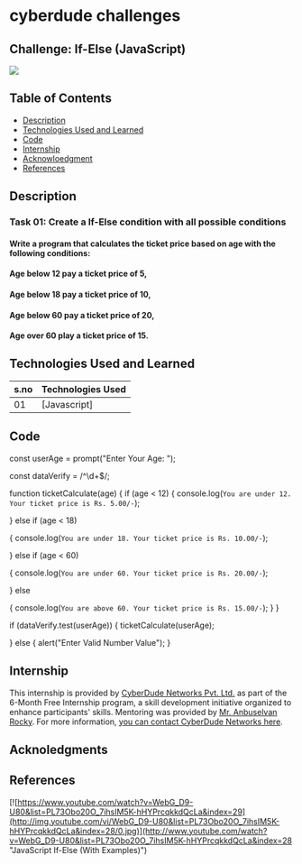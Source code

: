 # cyberdude challenges
## Challenge: If-Else (JavaScript)

<a href="https://www.cyberdudenetworks.com/">
  <img src="https://cyberdudenetworks.com/assets/img/assets/banner.png"/>
</a>

## Table of Contents

- [Description](#description)
- [Technologies Used and Learned](#technologies-used-and-learned)
- [Code](#code)
- [Internship](#internship)
- [Acknowloedgment](#acknowloedgment)
- [References](#references)



## Description
### Task 01: Create a If-Else condition with all possible conditions

#### Write a program that calculates the ticket price based on age with the following conditions: 
#### Age below 12 pay a ticket price of 5, 
#### Age below 18 pay a ticket price of 10, 
#### Age below 60 pay a ticket price of 20, 
#### Age over 60 play a ticket price of 15.


## Technologies Used and Learned

| s.no | Technologies Used                    |
| :--- | ------------------------------------ |
| 01   | [Javascript] |


## Code
[Getting input from user]: #
const userAge = prompt("Enter Your Age: ");


[Verifying user entered value either number or text.]: #
const dataVerify = /^\d+$/; 

function ticketCalculate(age) 
{
  if (age < 12) 
  {
    console.log(`You are under 12. Your ticket price is Rs. 5.00/-`);

  } else if (age < 18)

  {
    console.log(`You are under 18. Your ticket price is Rs. 10.00/-`);

  } else if (age < 60)
  
  {
    console.log(`You are under 60. Your ticket price is Rs. 20.00/-`);

  } else 

  {
    console.log(`You are above 60. Your ticket price is Rs. 15.00/-`);
  }
}

[Checking the Condition and Calling function]: #
if (dataVerify.test(userAge)) 
{
  ticketCalculate(userAge);

} else 
{
  alert("Enter Valid Number Value");
}


## Internship

This internship is provided by [CyberDude Networks Pvt. Ltd.](https://youtube.com/cyberdudenetworks) as part of the 6-Month Free Internship program, a skill development initiative organized to enhance participants' skills. Mentoring was provided by [Mr. Anbuselvan Rocky](https://instagram.com/anbuselvanrocky). For more information, [you can contact CyberDude Networks here](https://cyberdudenetworks.com).


## Acknoledgments

## References

[![https://www.youtube.com/watch?v=WebG_D9-U80&list=PL73Obo20O_7ihsIM5K-hHYPrcqkkdQcLa&index=29](http://img.youtube.com/vi/WebG_D9-U80&list=PL73Obo20O_7ihsIM5K-hHYPrcqkkdQcLa&index=28/0.jpg)](http://www.youtube.com/watch?v=WebG_D9-U80&list=PL73Obo20O_7ihsIM5K-hHYPrcqkkdQcLa&index=28 "JavaScript If-Else (With Examples)")